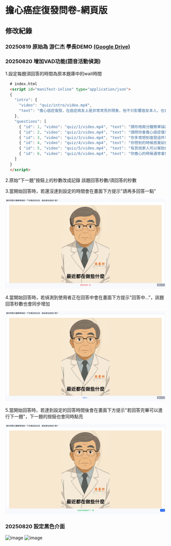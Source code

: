 # 擔心癌症復發問卷-網頁版

## 修改紀錄

### 20250819 原始為 游仁杰 學長DEMO [(Google Drive)](https://drive.google.com/file/d/1Vf-h6VXhsC2G-Ob-N52I24AiJyYoxLzG/view?usp=drivesdk)

### 20250820 增加VAD功能(語音活動偵測)

1.設定每題須回答的時間為原本題庫中的wait時間

```html
  # index.html
  <script id="manifest-inline" type="application/json">
  {
    "intro": {
      "video": "quiz/intro/video.mp4",
      "text": "擔心癌症復發，在癌症病友上是非常常見的現象，他不只影響癌友本人，也會影響家庭，或影響每天的生活。"
    },
    "questions": [
      { "id": 1, "video": "quiz/1/video.mp4", "text": "請你用兩分鐘簡單描述一下你最近的生活，最近都在做些什麼？", "wait": 5 },
      { "id": 2, "video": "quiz/2/video.mp4", "text": "請問你會擔心癌症復發嗎？一分不會、十分非常嚴重，你覺得你有幾分？", "wait": 5 },
      { "id": 3, "video": "quiz/3/video.mp4", "text": "你多常想到復發這件事？", "wait": 5 },
      { "id": 4, "video": "quiz/4/video.mp4", "text": "你想到的時候感覺如何？想到時會影響日常生活嗎？生活中有哪些狀況會讓你擔心？", "wait": 5 },
      { "id": 5, "video": "quiz/5/video.mp4", "text": "有其他家人可以幫助你嗎？有其他人可以幫助你嗎？醫療團隊可以如何幫助你呢？你希望醫療團隊可以提供哪些幫忙？", "wait": 5 },
      { "id": 6, "video": "quiz/6/video.mp4", "text": "你擔心的時候通常會如何處理？通常怎麼做對你有幫助，或哪些是沒有幫助？", "wait": 5 }
    ]
  }
  </script>
```

2.原始"下一題"按鈕上的秒數改成記錄 該題回答秒數/須回答的秒數

3.當開始回答時，若還沒達到設定的時間會在畫面下方提示"請再多回答一點"

![image](https://github.com/HankLiu5110/audio_form-web_version/blob/master/image/%E8%AB%8B%E5%86%8D%E5%9B%9E%E7%AD%94%E4%B8%80%E9%BB%9E.png)

4.當開始回答時，若偵測到使用者正在回答中會在畫面下方提示"回答中..."，該題回答秒數也會同步增加

![image](https://github.com/HankLiu5110/audio_form-web_version/blob/master/image/%E5%9B%9E%E7%AD%94%E4%B8%AD.png)

5.當開始回答時，若達到設定的回答時間後會在畫面下方提示"若回答完畢可以進行下一題"，下一題的按鈕也會同時點亮

![image](https://github.com/HankLiu5110/audio_form-web_version/blob/master/image/%E8%8B%A5%E5%9B%9E%E7%AD%94%E5%AE%8C%E7%95%A2%E5%8F%AF%E4%BB%A5%E9%80%B2%E8%A1%8C%E4%B8%8B%E4%B8%80%E9%A1%8C.png)

### 20250820 設定黑色介面

![image]()
![image]()
